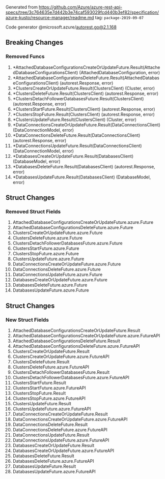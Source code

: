 Generated from https://github.com/Azure/azure-rest-api-specs/tree/3c764635e7d442b3e74caf593029fcd440b3ef82/specification/azure-kusto/resource-manager/readme.md tag: `package-2019-09-07`

Code generator @microsoft.azure/autorest.go@2.1.168

## Breaking Changes

### Removed Funcs

1. *AttachedDatabaseConfigurationsCreateOrUpdateFuture.Result(AttachedDatabaseConfigurationsClient) (AttachedDatabaseConfiguration, error)
1. *AttachedDatabaseConfigurationsDeleteFuture.Result(AttachedDatabaseConfigurationsClient) (autorest.Response, error)
1. *ClustersCreateOrUpdateFuture.Result(ClustersClient) (Cluster, error)
1. *ClustersDeleteFuture.Result(ClustersClient) (autorest.Response, error)
1. *ClustersDetachFollowerDatabasesFuture.Result(ClustersClient) (autorest.Response, error)
1. *ClustersStartFuture.Result(ClustersClient) (autorest.Response, error)
1. *ClustersStopFuture.Result(ClustersClient) (autorest.Response, error)
1. *ClustersUpdateFuture.Result(ClustersClient) (Cluster, error)
1. *DataConnectionsCreateOrUpdateFuture.Result(DataConnectionsClient) (DataConnectionModel, error)
1. *DataConnectionsDeleteFuture.Result(DataConnectionsClient) (autorest.Response, error)
1. *DataConnectionsUpdateFuture.Result(DataConnectionsClient) (DataConnectionModel, error)
1. *DatabasesCreateOrUpdateFuture.Result(DatabasesClient) (DatabaseModel, error)
1. *DatabasesDeleteFuture.Result(DatabasesClient) (autorest.Response, error)
1. *DatabasesUpdateFuture.Result(DatabasesClient) (DatabaseModel, error)

## Struct Changes

### Removed Struct Fields

1. AttachedDatabaseConfigurationsCreateOrUpdateFuture.azure.Future
1. AttachedDatabaseConfigurationsDeleteFuture.azure.Future
1. ClustersCreateOrUpdateFuture.azure.Future
1. ClustersDeleteFuture.azure.Future
1. ClustersDetachFollowerDatabasesFuture.azure.Future
1. ClustersStartFuture.azure.Future
1. ClustersStopFuture.azure.Future
1. ClustersUpdateFuture.azure.Future
1. DataConnectionsCreateOrUpdateFuture.azure.Future
1. DataConnectionsDeleteFuture.azure.Future
1. DataConnectionsUpdateFuture.azure.Future
1. DatabasesCreateOrUpdateFuture.azure.Future
1. DatabasesDeleteFuture.azure.Future
1. DatabasesUpdateFuture.azure.Future

## Struct Changes

### New Struct Fields

1. AttachedDatabaseConfigurationsCreateOrUpdateFuture.Result
1. AttachedDatabaseConfigurationsCreateOrUpdateFuture.azure.FutureAPI
1. AttachedDatabaseConfigurationsDeleteFuture.Result
1. AttachedDatabaseConfigurationsDeleteFuture.azure.FutureAPI
1. ClustersCreateOrUpdateFuture.Result
1. ClustersCreateOrUpdateFuture.azure.FutureAPI
1. ClustersDeleteFuture.Result
1. ClustersDeleteFuture.azure.FutureAPI
1. ClustersDetachFollowerDatabasesFuture.Result
1. ClustersDetachFollowerDatabasesFuture.azure.FutureAPI
1. ClustersStartFuture.Result
1. ClustersStartFuture.azure.FutureAPI
1. ClustersStopFuture.Result
1. ClustersStopFuture.azure.FutureAPI
1. ClustersUpdateFuture.Result
1. ClustersUpdateFuture.azure.FutureAPI
1. DataConnectionsCreateOrUpdateFuture.Result
1. DataConnectionsCreateOrUpdateFuture.azure.FutureAPI
1. DataConnectionsDeleteFuture.Result
1. DataConnectionsDeleteFuture.azure.FutureAPI
1. DataConnectionsUpdateFuture.Result
1. DataConnectionsUpdateFuture.azure.FutureAPI
1. DatabasesCreateOrUpdateFuture.Result
1. DatabasesCreateOrUpdateFuture.azure.FutureAPI
1. DatabasesDeleteFuture.Result
1. DatabasesDeleteFuture.azure.FutureAPI
1. DatabasesUpdateFuture.Result
1. DatabasesUpdateFuture.azure.FutureAPI
